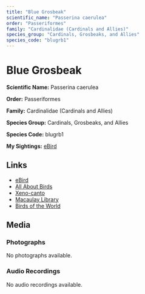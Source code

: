 ```yaml
---
title: "Blue Grosbeak"
scientific_name: "Passerina caerulea"
order: "Passeriformes"
family: "Cardinalidae (Cardinals and Allies)"
species_group: "Cardinals, Grosbeaks, and Allies"
species_code: "blugrb1"
---
```


# Blue Grosbeak

**Scientific Name:** Passerina caerulea

**Order:** Passeriformes

**Family:** Cardinalidae (Cardinals and Allies)

**Species Group:** Cardinals, Grosbeaks, and Allies

**Species Code:** blugrb1

**My Sightings:** [eBird](https://ebird.org/lifelist?r=world&time=life&spp=blugrb1)

## Links
* [eBird](https://ebird.org/species/blugrb1) 
* [All About Birds](https://www.allaboutbirds.org/guide/blugrb1) 
* [Xeno-canto](https://www.xeno-canto.org/species/passerina-caerulea) 
* [Macaulay Library](https://search.macaulaylibrary.org/catalog?taxonCode=blugrb1&sort=rating_rank_desc)
* [Birds of the World](https://birdsoftheworld.org/bow/species/blugrb1)

## Media
### Photographs
No photographs available.

### Audio Recordings
No audio recordings available.
